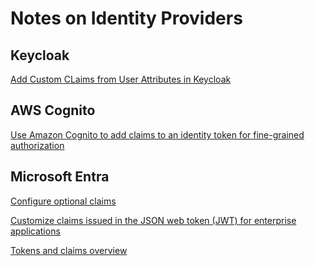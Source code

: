 # Notes on Identity Providers

## Keycloak

[Add Custom CLaims from User Attributes in
Keycloak](https://datmt.com/backend/how-to-add-custom-claims-from-user-attributes-in-keycloak)

## AWS Cognito

[Use Amazon Cognito to add claims to an identity token for fine-grained
authorization](https://aws.amazon.com/blogs/security/use-amazon-cognito-to-add-claims-to-an-identity-token-for-fine-grained-authorization/)

## Microsoft Entra

[Configure optional
claims](https://learn.microsoft.com/en-us/entra/identity-platform/optional-claims?tabs=appui)

[Customize claims issued in the JSON web token (JWT) for enterprise
applications](https://learn.microsoft.com/en-us/entra/identity-platform/jwt-claims-customization)

[Tokens and claims
overview](https://learn.microsoft.com/en-us/entra/identity-platform/security-tokens)
